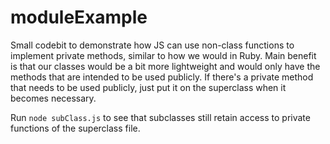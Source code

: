 # moduleExample

Small codebit to demonstrate how JS can use non-class functions to implement private methods, similar to how we would in Ruby.
Main benefit is that our classes would be a bit more lightweight and would only have the methods that are intended to be used publicly.
If there's a private method that needs to be used publicly, just put it on the superclass when it becomes necessary.

Run `node subClass.js` to see that subclasses still retain access to private functions of the superclass file.

